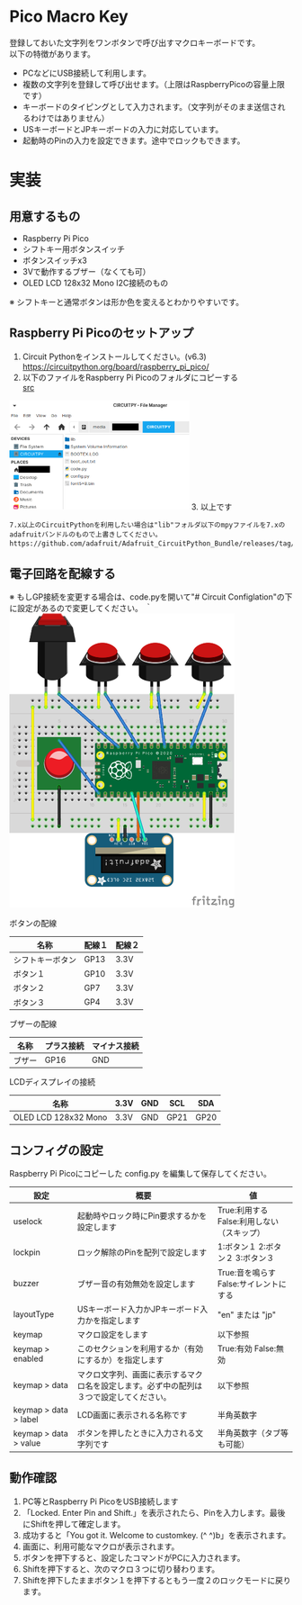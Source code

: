 # Pico Macro Key
登録しておいた文字列をワンボタンで呼び出すマクロキーボードです。  
以下の特徴があります。  
- PCなどにUSB接続して利用します。
- 複数の文字列を登録して呼び出せます。（上限はRaspberryPicoの容量上限です）
- キーボードのタイピングとして入力されます。（文字列がそのまま送信されるわけではありません）
- USキーボードとJPキーボードの入力に対応しています。
- 起動時のPinの入力を設定できます。途中でロックもできます。

# 実装
## 用意するもの
- Raspberry Pi Pico
- シフトキー用ボタンスイッチ
- ボタンスイッチx3
- 3Vで動作するブザー（なくても可）
- OLED LCD 128x32 Mono I2C接続のもの

※ シフトキーと通常ボタンは形か色を変えるとわかりやすいです。

## Raspberry Pi Picoのセットアップ
1. Circuit Pythonをインストールしてください。(v6.3)  
https://circuitpython.org/board/raspberry_pi_pico/
2. 以下のファイルをRaspberry Pi Picoのフォルダにコピーする  
[src](src)  
<img src="./readme/circuitpython_dir.png" width="320" />
3. 以上です

```
7.x以上のCircuitPythonを利用したい場合は"lib"フォルダ以下のmpyファイルを7.xのadafruitバンドルのもので上書きしてください。  
https://github.com/adafruit/Adafruit_CircuitPython_Bundle/releases/tag/20210928
```

## 電子回路を配線する
※ もしGP接続を変更する場合は、code.pyを開いて"# Circuit Configlation"の下に設定があるので変更してください。  ｀
<img src="./readme/pico-macro-key_bb.png" width="400" />
  
ボタンの配線  

|  名称  |  配線１  |  配線２  |
| ---- | ---- | ---- |
|  シフトキーボタン  |  GP13  |  3.3V  |
|  ボタン１  |  GP10  |  3.3V  |
|  ボタン２  |  GP7  |  3.3V  |
|  ボタン３  |  GP4  |  3.3V  |

ブザーの配線  

|  名称  |  プラス接続  |  マイナス接続  |
| ---- | ---- | ---- |
|  ブザー  |  GP16  |  GND  |

LCDディスプレイの接続

|  名称  |  3.3V  |  GND  |  SCL  |  SDA  |
| ---- | ---- | ---- | ---- | ---- |
|  OLED LCD 128x32 Mono  |  3.3V  |  GND  |  GP21  |  GP20  |

## コンフィグの設定
Raspberry Pi Picoにコピーした config.py を編集して保存してください。

|  設定  |  概要  |  値  |
| ---- | ---- | ---- |
|  uselock  |  起動時やロック時にPin要求するかを設定します  |  True:利用する False:利用しない（スキップ）  |
|  lockpin  |  ロック解除のPinを配列で設定します  |  1:ボタン１ 2:ボタン２ 3:ボタン３  |
|  buzzer  |  ブザー音の有効無効を設定します  |  True:音を鳴らす False:サイレントにする  |
| layoutType  |  USキーボード入力かJPキーボード入力かを指定します  |  "en" または "jp"  |
| keymap  |  マクロ設定をします  |  以下参照  |
| keymap > enabled |  このセクションを利用するか（有効にするか）を指定します  |  True:有効 False:無効  |
| keymap > data |  マクロ文字列、画面に表示するマクロ名を設定します。必ず中の配列は３つで設定してください。  |  以下参照  |
| keymap > data > label |  LCD画面に表示される名称です  |  半角英数字  |
| keymap > data > value |  ボタンを押したときに入力される文字列です  |  半角英数字（タブ等も可能）  |

## 動作確認
1. PC等とRaspberry Pi PicoをUSB接続します
2. 「Locked. Enter Pin and Shift.」を表示されたら、Pinを入力します。最後にShiftを押して確定します。
3. 成功すると「You got it. Welcome to customkey. (^ ^)b」を表示されます。
4. 画面に、利用可能なマクロが表示されます。
5. ボタンを押下すると、設定したコマンドがPCに入力されます。
6. Shiftを押下すると、次のマクロ３つに切り替わります。
7. Shiftを押下したままボタン１を押下するともう一度２のロックモードに戻ります。


